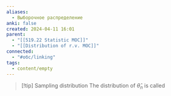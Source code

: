 ```yaml
---
aliases:
  - Выборочное распределение
anki: false
created: 2024-04-11 16:01
parent:
  - "[[519.22 Statistic MOC]]"
  - "[[Distribution of r.v. MOC]]"
connected:
  - "#обс/linking"
tags:
  - content/empty
---
```


> [!tip] Sampling distribution
The distribution of $\hat{\theta}_n$ is called